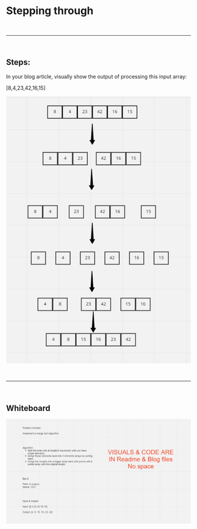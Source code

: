 # Stepping through

<br><hr><br>
## Steps:

In your blog article, visually show the output of processing this input array:

[8,4,23,42,16,15]


![](./imgs/steps.png)

<br><hr><br>
## Whiteboard
![](./imgs/whiteboard.png)